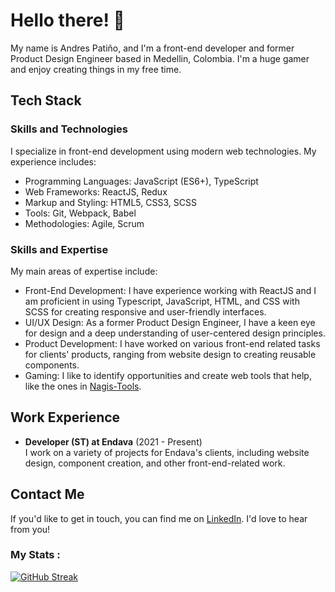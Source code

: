# Hello there! 👋

My name is Andres Patiño, and I'm a front-end developer and former Product Design Engineer based in Medellin, Colombia. I'm a huge gamer and enjoy creating things in my free time.

## Tech Stack

### Skills and Technologies

I specialize in front-end development using modern web technologies. My experience includes:

- Programming Languages: JavaScript (ES6+), TypeScript
- Web Frameworks: ReactJS, Redux
- Markup and Styling: HTML5, CSS3, SCSS
- Tools: Git, Webpack, Babel
- Methodologies: Agile, Scrum

### Skills and Expertise

My main areas of expertise include:

- Front-End Development: I have experience working with ReactJS and I am proficient in using Typescript, JavaScript, HTML, and CSS with SCSS for creating responsive and user-friendly interfaces.
- UI/UX Design: As a former Product Design Engineer, I have a keen eye for design and a deep understanding of user-centered design principles.
- Product Development: I have worked on various front-end related tasks for clients' products, ranging from website design to creating reusable components.
- Gaming: I like to identify opportunities and create web tools that help, like the ones in [Nagis-Tools]([https://www.linkedin.com/in/andrespatino1993/](https://github.com/apatinoc4/nagis-tools)).

## Work Experience

- **Developer (ST) at Endava** (2021 - Present)<br>
  I work on a variety of projects for Endava's clients, including website design, component creation, and other front-end-related work.


## Contact Me

If you'd like to get in touch, you can find me on [LinkedIn](https://www.linkedin.com/in/andrespatino1993/). I'd love to hear from you!


### My Stats :
[![GitHub Streak](http://github-readme-streak-stats.herokuapp.com?user=apatinoc4&theme=dark&background=000000)](https://git.io/streak-stats)

<!--
**apatinoc4/apatinoc4** is a ✨ _special_ ✨ repository because its `README.md` (this file) appears on your GitHub profile.

Here are some ideas to get you started:

- 🔭 I’m currently working on ...
- 🌱 I’m currently learning ...
- 👯 I’m looking to collaborate on ...
- 🤔 I’m looking for help with ...
- 💬 Ask me about ...
- 📫 How to reach me: ...
- 😄 Pronouns: ...
- ⚡ Fun fact: ...
-->
